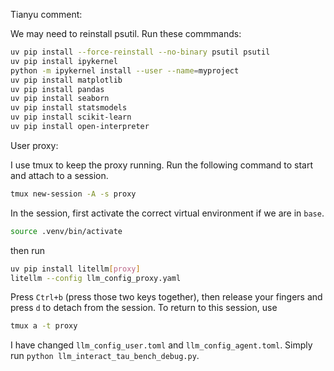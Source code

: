 


Tianyu comment:

We may need to reinstall psutil. Run these commmands:

```sh
uv pip install --force-reinstall --no-binary psutil psutil
uv pip install ipykernel
python -m ipykernel install --user --name=myproject
uv pip install matplotlib
uv pip install pandas
uv pip install seaborn
uv pip install statsmodels
uv pip install scikit-learn
uv pip install open-interpreter
```

User proxy:

I use tmux to keep the proxy running. Run the following command to start and attach to a session. 

```sh
tmux new-session -A -s proxy
```

In the session, first activate the correct virtual environment if we are in `base`.

```sh
source .venv/bin/activate
```
then run
```sh
uv pip install litellm[proxy]
litellm --config llm_config_proxy.yaml
```
Press ``Ctrl+b`` (press those two keys together), then release your fingers and press ``d`` to detach from the session.
To return to this session, use
```sh
tmux a -t proxy
```

I have changed ``llm_config_user.toml`` and ``llm_config_agent.toml``. Simply run ``python llm_interact_tau_bench_debug.py``.

